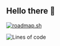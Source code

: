 ## Hello there 👋

[![roadmap.sh](https://roadmap.sh/card/wide/66979ceebf471856f5e911d3?variant=dark)](https://roadmap.sh)

<!--
**vrozaksen/vrozaksen** is a ✨ _special_ ✨ repository because its `README.md` (this file) appears on your GitHub profile.

Here are some ideas to get you started:

- 🔭 I’m currently working on ...
- 🌱 I’m currently learning ...
- 👯 I’m looking to collaborate on ...
- 🤔 I’m looking for help with ...
- 💬 Ask me about ...
- 📫 How to reach me: ...
- 😄 Pronouns: ...
- ⚡ Fun fact: ...
-->

<!--START_SECTION:waka-->
![Lines of code](https://img.shields.io/badge/From%20Hello%20World%20I%27ve%20Written-334.4%20thousand%20lines%20of%20code-blue)


<!--END_SECTION:waka-->